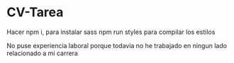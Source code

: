 # CV-Tarea

Hacer npm i, para instalar sass
npm run styles para compilar los estilos

No puse experiencia laboral porque todavia no he trabajado en ningun lado relacionado a mi carrera